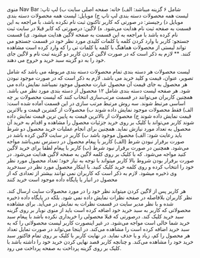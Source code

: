 منوی Nav Bar شامل ۶ گزینه میباشد:
الف) خانه: صفحه اصلی سایت
 ب) لپ تاپ: لیست همه محصولات دسته بندی لپ تاپ
ج)  موبایل: لیست همه محصولات دسته بندی موبایل
د) رجیستر: در صورتی که کاربر تاکنون ثبت نام نکرده باشد، با مراجعه به این قسمت به صفحه ثبت نام هدایت می‌شود.
ه)  لاگین: درصورتی که کابر قبلا در سایت ثبت نام کرده باشد با مراجعه به این قسمت به صفحه لاگین هدایت میشود.
ی)  قسمت جستجو: کاربر با وارد کردن کلمه یا کلمات کلیدی مورد نظر خود در قسمت جستجو می تواند لیستی از محصولات هماهنگ با کلمه یا کلمات تی را که وارد کرده است مشاهده کنند.
** لازم به ذکر است که در صورت لاگین کردن کاربر دو گزینه ثبت نام و لاگین جای خود را به دو گزینه سبد خرید و خروج می دهند.

لیست محصولات هر دسته بندی تمام محصولات دسته بندی مربوطه می باشد که شامل تصویر، عنوان،  قیمت و کلید خرید می باشد. لازم به ذکر است که در صورت موجود نبودن هر محصول به جای قیمت آن محصول عبارت محصول موجود نمیباشد نمایش داده می شود.
 هر صفحه لیست دسته بندی شامل ۱۲ محصول از دسته بندی مورد نظر می باشد.
 همچنین کاربران می‌توانند در قسمت مرتب‌سازی انتخاب کنند که لیست محصولات بر چه اساسی مرتبط شوند. سه روش مرتبط مرتب سازی در این قسمت آماده شده است:
الف) فقط محصولات موجود نمایش داده شوند 
ب) محصولات از کمترین قیمت و بالاترین قیمت نمایش داده شوند 
ج) محصولات از بالاترین قیمت به پایین ترین قیمت نمایش داده شوند
 کاربر می‌تواند با کلیک بر روی خرید جزئیات محصول را مشاهده و اقدام به خرید آن محصول به تعداد مورد نیازش نماید. همچنین برای انجام عملیات خرید محصول دو شرط باید رعایت شود:
 الف) محصول موجود باشد 
ب) کاربر در سایت لاگین کرده باشد
در صورت برقرار نبودن شرط (الف) کاربر با پیغام محصول در دسترس نمی‌باشد مواجه می‌شود. همچنین در صورت برقرار نبود شرط (ب) کاربر با پیغام لطفا برای خرید لاگین کنید مواجه می‌شود. که با کلیک بر روی کلمه لاگین به صفحه لاگین هدایت می‌شود.
 در صورت برقرار بودن شروط بالا کاربر میتواند با توجه به نیاز خود؛ تعداد محصول مورد نظر خود را انتخاب کرده و روی کلمه خرید کلیک کنید. با اینکار محصول مورد نظر در سبدخرید وی ذخیره میشود.
 لازم به ذکر است که کاربران نمی توانند بیشتر از تعدادی که از محصول در انبار یا پایگاه داده موجود است خرید کنند
 
 
 هر کاربر پس از لاگین کردن میتواند نظر خود را در مورد محصولات سایت ارسال کند. نظر کاربران بلافاصله در صفحه نظرات نمایش داده نمی شود. بلکه در پایگاه داده ذخیره شده و با نظر مدیر سایت در قسمت نظرات به نمایش در می‌آید.
 برای مشاهده محصولاتی که کاربر به سبد خرید خود اضافه کرده است باید از منوی نوبار بر روی گزینه سبد خرید کلیک کند. درصورتی که قبلا محصولی را خریداری نکرده باشد با پیغام سبد خرید شما خالی است مواجه می‌شود. در غیر اینصورت کاربر لیست محصولاتی را که به سبد خرید اضافه کرده است را مشاهده می‌کند. در اینجا می‌تواند در صورت تمایل تعداد هر محصول را کم، زیاد و یا حذف نماید.
 در نهایت کاربر با کلیک بر روی تمام فاکتور سبد خرید خود را مشاهده می‌کند. و چنانچه کاربر قصد نهایی کردن خرید خود را داشته باشد با کلیک بر روی گزینه پرداخت به صفحه پرداخت می رود.

